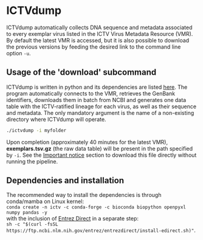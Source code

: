 # ICTVdump
ICTVdump automatically collects DNA sequence and metadata associated to every exemplar virus listed in the ICTV Virus Metadata Resource (VMR). By default the latest VMR is accessed, but it is also possible to download the previous versions by feeding the desired link to the command line option ```-u```.  

## Usage of the 'download' subcommand  
ICTVdump is written in python and its dependencies are listed [here](#dependencies-and-installation). The program automatically connects to the VMR, retrieves the GenBank identifiers, downloads them in batch from NCBI and generates one data table with the ICTV-ratified lineage for each virus, as well as their sequence and metadata. The only mandatory argument is the name of a non-existing directory where ICTVdump will operate.   
 ```bash
./ictvdump -i myfolder
 ```
Upon completion (approximately 40 minutes for the latest VMR),  **exemplars.tsv.gz** (the raw data table) will be present in the path specified by ```-i```. See the [Important notice](#important-notice) section to download this file directly without running the pipeline.  

## Dependencies and installation  
The recommended way to install the dependencies is through conda/mamba on Linux kernel:  
```conda create -n ictv -c conda-forge -c bioconda biopython openpyxl numpy pandas -y```  
with the inclusion of [Entrez Direct](https://www.ncbi.nlm.nih.gov/books/NBK179288/) in a separate step:  
```sh -c "$(curl -fsSL https://ftp.ncbi.nlm.nih.gov/entrez/entrezdirect/install-edirect.sh)"```.  

<br>  
